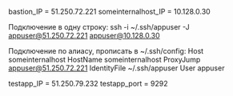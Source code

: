 bastion_IP = 51.250.72.221
someinternalhost_IP = 10.128.0.30

Подключение в одну строку:
ssh -i ~/.ssh/appuser -J appuser@51.250.72.221 appuser@10.128.0.30

Подключение по алиасу, прописать в ~/.ssh/config:
Host someinternalhost
        HostName someinternalhost
        ProxyJump appuser@51.250.72.221
        IdentityFile ~/.ssh/appuser
        User appuser

testapp_IP = 51.250.79.232
testapp_port = 9292
